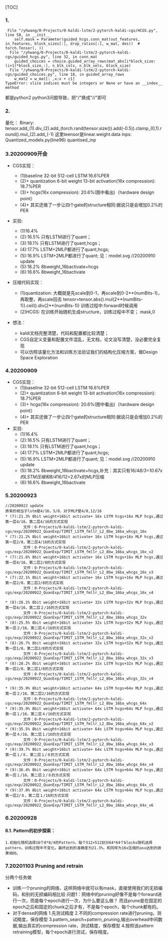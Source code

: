 [TOC]
### 1. 
```
 File "/yhwang/0-Projects/0-kaldi-lstm/2-pytorch-kaldi-cgs/HCGS.py", line 58, in __init__
    self.mask = Parameter(guided_hcgs.conn_mat(out_features, in_features, block_sizes[:], drop_ratios[:], w_mat, des))  # torch.Tensor(, ))
  File "/yhwang/0-Projects/0-kaldi-lstm/2-pytorch-kaldi-cgs/guided_hcgs.py", line 32, in conn_mat
    guided_choices = choice.guided_array_rows(mat_abs[i*block_size:(i+1)*block_size,:], n_blk_cols, n_blk_sels, block_size)
  File "/yhwang/0-Projects/0-kaldi-lstm/2-pytorch-kaldi-cgs/guided_choices.py", line 18, in guided_array_rows
    w_mat2 = w_mat[: ,x:x + c1]
TypeError: slice indices must be integers or None or have an __index__ method
```
都是python2 python3问题导致，把"/"换成"//"即可

### 2.
量化：
Binary:
tensor.add_(1).div_(2).add_(torch.rand(tensor.size()).add(-0.5)).clamp_(0,1).round().mul_(2).add_(-1)
这里teensor是linear.weight.data
inps:
Quantized_models.py(line96) quantised_inp 

### 3.20200909开会
* CGS实现：
    * (1)baseline 32-bit 512-cell LSTM:16.6%PER
    * (2)+ quantization 6-bit weight 13-bit activation(16x compression): 18.7%PER 
    * (3)+ hcgs(16x compression): 20.6%(图中看出)（hardware design point）
    * (4)+ 其实还做了一步让四个gate的structure相同:据说只是会增加0.2%的PER
* 实验:
    * (1)16.4%
    * (2):16.5% 只有LSTM进行了quant；
    * (3):18.1% 只有LSTM进行了quant,hcgs；
    * (4):17.7% LSTM+2MLP都进行了quant,hcgs;
    * (5):16.9% LSTM+2MLP都进行了quant;
    见：model.svg
    //20200910 update
    * (5):18.2% 8bweight_16bactivate+hcgs
    * (6):16.6% 8bweight_16bactivate

    
* 压缩代码实现：
    * (1)quantization:
    大概就是先scale到0-1，再scale到0-2**(numBits-1)，再取整，再scale回去
    tensor=tensor.abs().mul(2**(numBits-1)).ceil().div(2**(numBits-1))
    训练过程中:forward时候调用
    * (2)HCGS:
    在训练开始随机生成structure，训练过程中不变；
    mask,0
* 想法：
    * kaldi文档完整清楚，代码和配置都比较清楚；
    * CGS自定义变量和配置文件混乱，无文档，论文没写清楚，没必要完全复现
    * 可以仿照该量化方法和训练方法验证我们的结构化压缩方案，做Design Space Exploration

### 4.20200909
* CGS实现：
    * (1)baseline 32-bit 512-cell LSTM:16.6%PER
    * (2)+ quantization 6-bit weight 13-bit activation(16x compression): 18.7%PER 
    * (3)+ hcgs(16x compression): 20.6%(图中看出)（hardware design point）
    * (4)+ 其实还做了一步让四个gate的structure相同:据说只是会增加0.2%的PER
* 实验:
    * (1)16.4%
    * (2):16.5% 只有LSTM进行了quant；
    * (3):18.1% 只有LSTM进行了quant,hcgs；
    * (4):17.7% LSTM+2MLP都进行了quant,hcgs;
    * (5):16.9% LSTM+2MLP都进行了quant;
    见：model.svg
    //20200910 update
    * (5):18.2% 8bweight_16bactivate+hcgs,补充：其实只有16/4*8/3=10.67x的LSTM压缩和8/4*16/12=2.67x的MLP压缩
    * (6):16.6% 8bweight_16bactivate
### 5.20200923
    //20200922 update
    原来的相当于lstm是4/16，5/8，对于MLP是4/8,12/16
    * (7):21.3% 8bit weight+16bit activate+ 16x LSTM hcgs+16x MLP hcgs,通过第一层4/16，第二层4/16的方式实现
            文件：0-Projects/0-kaldi-lstm/2-pytorch-kaldi-cgs/exp/20200922_QuanExp/TIMIT_LSTM_fmllr_L2_8bw_16ba_whcgs_16x
    * (7):21.2% 8bit weight+16bit activate+ 16x LSTM hcgs+16x MLP hcgs,通过第一层2/8，第二层4/16的方式实现
            文件：0-Projects/0-kaldi-lstm/2-pytorch-kaldi-cgs/exp/20200922_QuanExp/TIMIT_LSTM_fmllr_L2_8bw_16ba_whcgs_16x_v2
    * (7):21.6% 8bit weight+16bit activate+ 16x LSTM hcgs+16x MLP hcgs,通过第一层4/16，第二层2/8的方式实现
            文件：0-Projects/0-kaldi-lstm/2-pytorch-kaldi-cgs/exp/20200922_QuanExp/TIMIT_LSTM_fmllr_L2_8bw_16ba_whcgs_16x_v3
    * (7):22.1% 8bit weight+16bit activate+ 16x LSTM hcgs+16x MLP hcgs,通过第一层2/8，第二层2/8的方式实现
            文件：0-Projects/0-kaldi-lstm/2-pytorch-kaldi-cgs/exp/20200922_QuanExp/TIMIT_LSTM_fmllr_L2_8bw_16ba_whcgs_16x_v4
            
    * (8):26.1% 8bit weight+16bit activate+ 32x LSTM hcgs+32x MLP hcgs,通过第一层4/16，第二层２/16的方式实现
            文件：0-Projects/0-kaldi-lstm/2-pytorch-kaldi-cgs/exp/20200922_QuanExp/TIMIT_LSTM_fmllr_L2_8bw_16ba_whcgs_32x
    * (8):25.5% 8bit weight+16bit activate+ 32x LSTM hcgs+32x MLP hcgs,通过第一层２/16，第二层４/16的方式实现
            文件：0-Projects/0-kaldi-lstm/2-pytorch-kaldi-cgs/exp/20200922_QuanExp/TIMIT_LSTM_fmllr_L2_8bw_16ba_whcgs_32x_v2
    * (8):26.7% 8bit weight+16bit activate+ 32x LSTM hcgs+32x MLP hcgs,通过第一层1/8，第二层2/8的方式实现
            文件：0-Projects/0-kaldi-lstm/2-pytorch-kaldi-cgs/exp/20200922_QuanExp/TIMIT_LSTM_fmllr_L2_8bw_16ba_whcgs_32x_v3
    * (8):28.2% 8bit weight+16bit activate+ 32x LSTM hcgs+32x MLP hcgs,通过第一层2/8，第二层1/8的方式实现
            文件：0-Projects/0-kaldi-lstm/2-pytorch-kaldi-cgs/exp/20200922_QuanExp/TIMIT_LSTM_fmllr_L2_8bw_16ba_whcgs_32x_v4
            
    * (9):35.9% 8bit weight+16bit activate+ 64x LSTM hcgs+64x MLP hcgs,通过第一层２/16，第二层2/16的方式实现
            文件：0-Projects/0-kaldi-lstm/2-pytorch-kaldi-cgs/exp/20200922_QuanExp/TIMIT_LSTM_fmllr_L2_8bw_16ba_whcgs_64x
    * (9):35.9% 8bit weight+16bit activate+ 64x LSTM hcgs+64x MLP hcgs,通过第一层１/16，第二层４/16的方式实现
            文件：0-Projects/0-kaldi-lstm/2-pytorch-kaldi-cgs/exp/20200922_QuanExp/TIMIT_LSTM_fmllr_L2_8bw_16ba_whcgs_64x_v2
    * (9):35.5% 8bit weight+16bit activate+ 64x LSTM hcgs+64x MLP hcgs,通过第一层４/16，第二层１/16的方式实现
            文件：0-Projects/0-kaldi-lstm/2-pytorch-kaldi-cgs/exp/20200922_QuanExp/TIMIT_LSTM_fmllr_L2_8bw_16ba_whcgs_64x_v3
    * (9):39.7% 8bit weight+16bit activate+ 64x LSTM hcgs+64x MLP hcgs,通过第一层１/８，第二层１/８的方式实现
            文件：0-Projects/0-kaldi-lstm/2-pytorch-kaldi-cgs/exp/20200922_QuanExp/TIMIT_LSTM_fmllr_L2_8bw_16ba_whcgs_64x_v4
    * (9):36.4% 8bit weight+16bit activate+ 64x LSTM hcgs+64x MLP hcgs,通过第一层１/16，第二层２/８的方式实现
            文件：0-Projects/0-kaldi-lstm/2-pytorch-kaldi-cgs/exp/20200922_QuanExp/TIMIT_LSTM_fmllr_L2_8bw_16ba_whcgs_64x_v5
    * (9):37.0% 8bit weight+16bit activate+ 64x LSTM hcgs+64x MLP hcgs,通过第一层2/８，第二层１/16的方式实现
            文件：0-Projects/0-kaldi-lstm/2-pytorch-kaldi-cgs/exp/20200922_QuanExp/TIMIT_LSTM_fmllr_L2_8bw_16ba_whcgs_64x_v6
            
### 6.20200928
#### 6.1. Pattern的初步探索：
    1.初始化随机选择16个8*8/4的Pattern，每个512×512划分64*64个blocks随机选择pattern，训练过程中不变化。最终达到的准确度为21.3%，和同样为16x压缩的asu达到的效果相同。

### 7.20201103 Pruning and retrain
分两个任务做
* 训练一个pruning的网络，这样网络中就可以有mask，直接使用我们的无损编码，和别的无损编码相比较
问题1：网络中的pruning好像不是每个forward进行一次，而是每个epoch进行一次，为什么要这么做？
而且prune是在固定的epoch之后和固定的chunk之后才有，不是每个epoch，每个chunk都有的。
* 对于dense的网络
1.先测试精度
2.不同的compression rate进行pruning，测试精度，保存模型
3.pattern_search+pattern_pruning,输出overhead中间数据,输出真实的compression rate，测试精度，保存模型
4.按照该pattern retraining模型，每个epoch进行测试，保存精度。